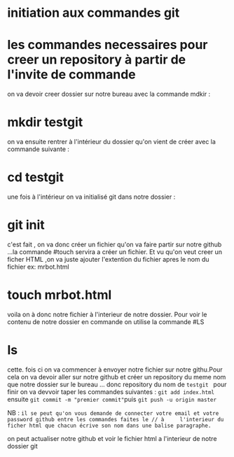 
# initiation aux commandes git
# les commandes necessaires pour creer un repository à partir de l'invite de commande
on va devoir creer dossier sur notre bureau avec la commande mdkir :
# mkdir testgit

on va ensuite rentrer à l'intérieur du dossier qu'on vient de créer avec la commande suivante :
# cd testgit 

une fois à l'intérieur on va initialisé git dans notre dossier :
# git init
c'est fait , on va donc créer un fichier qu'on va faire partir sur notre github ...la commande  #touch  servira a créer un fichier. Et vu qu'on veut creer un ficher HTML ,on va juste ajouter l'extention du fichier apres le nom du fichier ex: mrbot.html

# touch mrbot.html

voila on à donc notre fichier à l'interieur de notre dossier. Pour voir le contenu de notre dossier en commande on utilise la commande #LS
# ls 
cette. fois ci on va commencer à envoyer notre fichier sur notre githu.Pour cela on va devoir 
aller sur notre github et créer un repository du meme nom que notre dossier sur le bureau ... donc repository du nom de `testgit `
pour finir on va devvoir taper les commandes suivantes :
`git add index.html` ensuite 
`git commit -m "premier commit"`puis
`git push -u origin master`

NB : `il se peut qu'on vous demande de connecter votre email et votre password github entre les commandes faites le // à     l'interieur du ficher html que chacun écrive son nom dans une balise paragraphe. ` 



on peut actualiser notre github et voir le fichier html a l'interieur de notre dossier git

